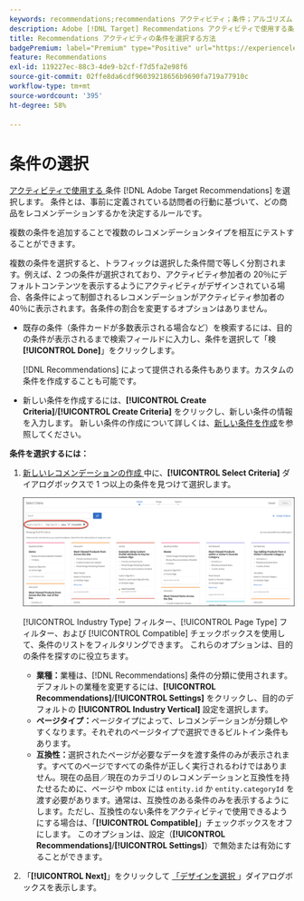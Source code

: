 ```yaml
---
keywords: recommendations;recommendations アクティビティ；条件；アルゴリズム
description: Adobe [!DNL Target] Recommendations アクティビティで使用する条件（推奨する製品やコンテンツを決定するルール）を選択する方法を説明します。
title: Recommendations アクティビティの条件を選択する方法
badgePremium: label="Premium" type="Positive" url="https://experienceleague.adobe.com/docs/target/using/introduction/intro.html?lang=ja#premium newtab=true" tooltip="Target Premium に含まれる機能を確認してください。"
feature: Recommendations
exl-id: 119227ec-88c3-4de9-b2cf-f7d5fa2e98f6
source-git-commit: 02ffe8da6cdf96039218656b9690fa719a77910c
workflow-type: tm+mt
source-wordcount: '395'
ht-degree: 58%

---
```


# 条件の選択

[ アクティビティで使用する ](/help/main/c-recommendations/c-algorithms/algorithms.md) 条件 [!DNL Adobe Target Recommendations] を選択します。 条件とは、事前に定義されている訪問者の行動に基づいて、どの商品をレコメンデーションするかを決定するルールです。

複数の条件を追加することで複数のレコメンデーションタイプを相互にテストすることができます。

複数の条件を選択すると、トラフィックは選択した条件間で等しく分割されます。例えば、2 つの条件が選択されており、アクティビティ参加者の 20％にデフォルトコンテンツを表示するようにアクティビティがデザインされている場合、各条件によって制御されるレコメンデーションがアクティビティ参加者の 40％に表示されます。各条件の割合を変更するオプションはありません。

* 既存の条件（条件カードが多数表示される場合など）を検索するには、目的の条件が表示されるまで検索フィールドに入力し、条件を選択して「検 **[!UICONTROL Done]**」をクリックします。

  [!DNL Recommendations] によって提供される条件もあります。カスタムの条件を作成することも可能です。

* 新しい条件を作成するには、**[!UICONTROL Create Criteria]**/**[!UICONTROL Create Criteria]** をクリックし、新しい条件の情報を入力します。 新しい条件の作成について詳しくは、[新しい条件を作成](/help/main/c-recommendations/c-algorithms/create-new-algorithm.md#task_8A9CB465F28D44899F69F38AD27352FE)を参照してください。

**条件を選択するには：**

1. [ 新しいレコメンデーションの作成 ](/help/main/c-recommendations/t-create-recs-activity/create-recs-activity.md#task_6874328773C64C44A73F0A130AD3F96F) 中に、**[!UICONTROL Select Criteria]** ダイアログボックスで 1 つ以上の条件を見つけて選択します。

   ![条件を選択ダイアログボックス](/help/main/c-recommendations/t-create-recs-activity/assets/filters.png)

   [!UICONTROL Industry Type] フィルター、[!UICONTROL Page Type] フィルター、および [!UICONTROL Compatible] チェックボックスを使用して、条件のリストをフィルタリングできます。 これらのオプションは、目的の条件を探すのに役立ちます。

   * **業種：**&#x200B;業種は、[!DNL Recommendations] 条件の分類に使用されます。デフォルトの業種を変更するには、**[!UICONTROL Recommendations]**/**[!UICONTROL Settings]** をクリックし、目的のデフォルトの **[!UICONTROL Industry Vertical]** 設定を選択します。
   * **ページタイプ：**&#x200B;ページタイプによって、レコメンデーションが分類しやすくなります。それぞれのページタイプで選択できるビルトイン条件もあります。
   * **互換性：**&#x200B;選択されたページが必要なデータを渡す条件のみが表示されます。すべてのページですべての条件が正しく実行されるわけではありません。現在の品目／現在のカテゴリのレコメンデーションと互換性を持たせるために、ページや mbox には `entity.id` か `entity.categoryId` を渡す必要があります。通常は、互換性のある条件のみを表示するようにします。ただし、互換性のない条件をアクティビティで使用できるようにする場合は、「**[!UICONTROL Compatible]**」チェックボックスをオフにします。 このオプションは、設定（**[!UICONTROL Recommendations]**/**[!UICONTROL Settings]**）で無効または有効にすることができます。

1. 「**[!UICONTROL Next]**」をクリックして [ 「デザインを選択 ](/help/main/c-recommendations/c-design-overview/design-overview.md)」ダイアログボックスを表示します。
